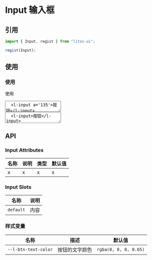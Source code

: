 # Input 输入框

## 引用

```js
import { Input, regist } from "litos-ui";

regist(Input);
```

## 使用

### 使用

使用

<ClientOnly>
<l-code-preview>
<textarea>
  <l-input a='135'>按钮</l-input>
</textarea>
<div class="source">
<textarea lang="html">
  <l-input>按钮</l-input>
</textarea>
</div>
</l-code-preview>
</ClientOnly>

## API

### Input Attributes

<!-- prettier-ignore -->
| 名称 | 说明 | 类型 | 默认值 |
| --- | --- | --- | --- |
| x | x | x | x |

### Input Slots

<!-- prettier-ignore -->
| 名称 | 说明 |
| --- | --- |
| `default` | 内容 |

### 样式变量

<!-- prettier-ignore -->
| 名称 | 描述 | 默认值 |
| --- | --- | --- |
| `--l-btn-text-color` | 按钮的文字颜色 | `rgba(0, 0, 0, 0.65)` |
